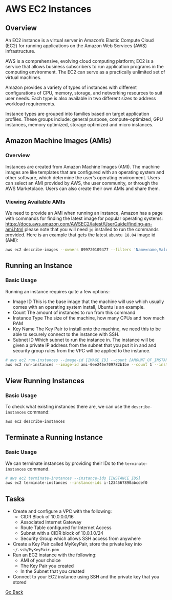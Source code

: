 # AWS EC2 Instances
## Overview
An EC2 instance is a virtual server in Amazon’s Elastic Compute Cloud (EC2) for running applications on the Amazon Web Services (AWS) infrastructure.

AWS is a comprehensive, evolving cloud computing platform; EC2 is a service that allows business subscribers to run application programs in the computing environment. The EC2 can serve as a practically unlimited set of virtual machines. 

Amazon provides a variety of types of instances with different configurations of CPU, memory, storage, and networking resources to suit user needs. Each type is also available in two different sizes to address workload requirements.

Instance types are grouped into families based on target application profiles. These groups include: general purpose, compute-optimized, GPU instances, memory optimized, storage optimized and micro instances.

## Amazon Machine Images (AMIs)
### Overview
Instances are created from Amazon Machine Images (AMI).
The machine images are like templates that are configured with an operating system and other software, which determine the user’s operating environment.
Users can select an AMI provided by AWS, the user community, or through the AWS Marketplace.
Users can also create their own AMIs and share them.

### Viewing Available AMIs
We need to provide an AMI when running an instance, Amazon has a page with commands for finding the latest image for popular operating systems: https://docs.aws.amazon.com/AWSEC2/latest/UserGuide/finding-an-ami.html please note that you will need `jq` installed to run the commands provided.
Here is an example that gets the latest `ubuntu 18.04` image id (AMI):
```bash
aws ec2 describe-images --owners 099720109477 --filters 'Name=name,Values=ubuntu/images/hvm-ssd/ubuntu-bionic-18.04-amd64-server-????????' 'Name=state,Values=available' --output json | jq -r '.Images | sort_by(.CreationDate) | last(.[]).ImageId'
```

## Running an Instance
### Basic Usage
Running an instance requires quite a few options:
- Image ID
    This is the base image that the machine will use which usually comes with an operating system install, Ubuntu is an example.
- Count
    The amount of instances to run from this command
- Instance Type
    The size of the machine, how many CPUs and how much RAM
- Key Name
    The Key Pair to install onto the machine, we need this to be able to securely connect to the instance with SSH.
- Subnet ID
    Which subnet to run the instance in. The instance will be given a private IP address from the subnet that you put it in and and security group rules from the VPC will be applied to the instance.
```bash
# aws ec2 run-instances --image-id [IMAGE_ID] --count [AMOUNT_OF_INSTANCES] --instance-type [MACHINE_SIZE] --key-name [KEY_PAIR_NAME] --subnet-id [SUBNET_ID]
aws ec2 run-instances --image-id ami-0ee246e709782b1be --count 1 --instance-type t2.micro --key-name MyKeyPair --subnet-id subnet-0b601356c0674d00d
```

## View Running Instances
### Basic Usage
To check what existing instances there are, we can use the `describe-instances` command:
```bash
aws ec2 describe-instances
```

## Terminate a Running Instance
### Basic Usage
We can terminate instances by providing their IDs to the `terminate-instances` command.
```bash
# aws ec2 terminate-instances --instance-ids [INSTANCE_IDS]
aws ec2 terminate-instances --instance-ids i-1234567890abcdef0
```

## Tasks
- Create and configure a VPC with the following:
    - CIDR Block of 10.0.0.0/16
    - Associated Internet Gateway
    - Route Table configured for Internet Access
    - Subnet with a CIDR block of 10.0.1.0/24
    - Security Group which allows SSH access from anywhere
- Create a Key Pair called MyKeyPair, store the private key into `~/.ssh/MyKeyPair.pem`
- Run an EC2 instance with the following:
    - AMI of your choice
    - The Key Pair you created
    - In the Subnet that you created
- Connect to your EC2 instance using SSH and the private key that you stored

[Go Back](../README.md#tasks)

